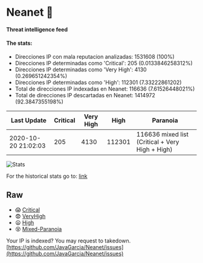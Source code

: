 # Neanet :hocho:
#### Threat intelligence feed
#### The stats:

- Direcciones IP con mala reputacion analizadas: 1531608 (100%)
- Direcciones IP determinadas como 'Critical':  205 (0.0133846258312%)
- Direcciones IP determinadas como 'Very High':  4130 (0.269651242354%)
- Direcciones IP determinadas como 'High':  112301 (7.33222861202)
- Total de direcciones IP indexadas en Neanet:  116636 (7.61526448021%)
- Total de direcciones IP descartadas en Neanet:  1414972 (92.3847355198%)

| Last Update | Critical | Very High | High | Paranoia |
| --- | --- | --- | --- | --- |
| 2020-10-20 21:02:03 | 205 | 4130 | 112301 | 116636 mixed list (Critical + Very High + High)|

![Stats](https://docs.google.com/spreadsheets/d/e/2PACX-1vSnaNMIXVabIpDJjufMlzH7poXnshF3mgd8Is1g9ytUEzVsP5my4Trn8f-xkoLLQ38xpL3HtmUexLo6/pubchart?oid=501124687&format=image)

For the historical stats go to: [link](/stats.csv)
## Raw
- :scream: [Critical](https://raw.githubusercontent.com/JavaGarcia/Neanet/master/blacklists/neanet_critical.txt)
- :fearful: [VeryHigh](https://raw.githubusercontent.com/JavaGarcia/Neanet/master/blacklists/neanet_veryHigh.txtt)
- :frowning: [High](https://raw.githubusercontent.com/JavaGarcia/Neanet/master/blacklists/neanet_high.txt)
- :dizzy_face: [Mixed-Paranoia](https://raw.githubusercontent.com/JavaGarcia/Neanet/master/blacklists/neanet_all.txt)


Your IP is indexed? You may request to takedown. [https://github.com/JavaGarcia/Neanet/issues](https://github.com/JavaGarcia/Neanet/issues)
















































































































































































































































































































































































































































































































































































































































































































































































































































































































































































































































































































































































































































































































































































































































































































































































































